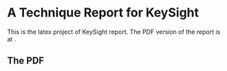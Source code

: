 # A Technique Report for KeySight

This is the latex project of KeySight report. The PDF version of the report is at []().

## The PDF